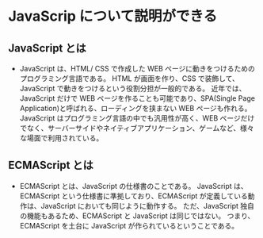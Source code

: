 # JavaScrip について説明ができる

## JavaScript とは

- JavaScript は、HTML/ CSS で作成した WEB ページに動きをつけるためのプログラミング言語である。
  HTML が画面を作り、CSS で装飾して、JavaScript で動きをつけるという役割分担が一般的である。
  近年では、JavaScript だけで WEB ページを作ることも可能であり、SPA(Single Page Application)と呼ばれる、ローディングを挟まない WEB ページも作れる。
  JavaScript はプログラミング言語の中でも汎用性が高く、WEB ページだけでなく、サーバーサイドやネイティブアプリケーション、ゲームなど、様々な場面で利用されている。

## ECMAScript とは

- ECMAScript とは、JavaScript の仕様書のことである。
  JavaScript は、ECMAScript という仕様書に準拠しており、ECMAScript が定義している動作は、JavaScript においても同じように動作する。
  ただ、JavaScript 独自の機能もあるため、ECMAScript と JavaScript は同じではない。
  つまり、ECMAScript を土台に JavaScript が作られているということである。
